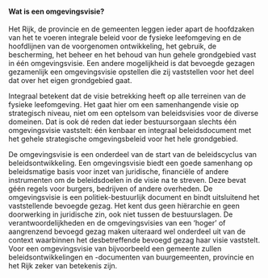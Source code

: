 #### Wat is een omgevingsvisie?

Het Rijk, de provincie en de gemeenten leggen ieder apart de hoofdzaken van het
te voeren integrale beleid voor de fysieke leefomgeving en de hoofdlijnen van de
voorgenomen ontwikkeling, het gebruik, de bescherming, het beheer en het behoud
van hun gehele grondgebied vast in één omgevingsvisie. Een andere mogelijkheid
is dat bevoegde gezagen gezamenlijk een omgevingsvisie opstellen die zij
vaststellen voor het deel dat over het eigen grondgebied gaat.

Integraal betekent dat de visie betrekking heeft op alle terreinen van de
fysieke leefomgeving. Het gaat hier om een samenhangende visie op strategisch
niveau, niet om een optelsom van beleidsvisies voor de diverse domeinen. Dat is
ook dé reden dat ieder bestuursorgaan slechts één omgevingsvisie vaststelt: één
kenbaar en integraal beleidsdocument met het gehele strategische omgevingsbeleid
voor het hele grondgebied.

De omgevingsvisie is een onderdeel van de start van de beleidscyclus van
beleidsontwikkeling. Een omgevingsvisie biedt een goede samenhang op
beleidsmatige basis voor inzet van juridische, financiële of andere instrumenten
om de beleidsdoelen in de visie na te streven. Deze bevat géén regels voor
burgers, bedrijven of andere overheden. De omgevingsvisie is een
politiek-bestuurlijk document en bindt uitsluitend het vaststellende bevoegde
gezag. Het kent dus geen hiërarchie en geen doorwerking in juridische zin, ook
niet tussen de bestuurslagen. De verantwoordelijkheden en de omgevingsvisies van
een ‘hoger’ of aangrenzend bevoegd gezag maken uiteraard wel onderdeel uit van
de context waarbinnen het desbetreffende bevoegd gezag haar visie vaststelt.
Voor een omgevingsvisie van bijvoorbeeld een gemeente zullen
beleidsontwikkelingen en -documenten van buurgemeenten, provincie en het Rijk
zeker van betekenis zijn.
